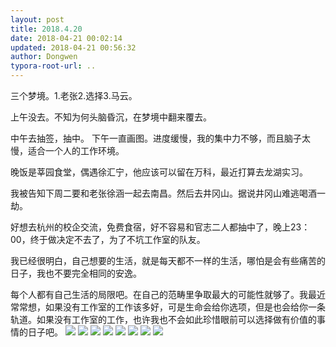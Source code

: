 ```yaml
---
layout: post
title: 2018.4.20
date: 2018-04-21 00:02:14
updated: 2018-04-21 00:56:32
author: Dongwen
typora-root-url: ..
---
```




三个梦境。1.老张2.选择3.马云。

上午没去。不知为何头脑昏沉，在梦境中翻来覆去。

中午去抽签，抽中。
下午一直画图。进度缓慢，我的集中力不够，而且脑子太慢，适合一个人的工作环境。

晚饭是莘园食堂，偶遇徐汇宁，他应该可以留在万科，最近打算去龙湖实习。

我被告知下周二要和老张徐涵一起去南昌。然后去井冈山。据说井冈山难逃喝酒一劫。

好想去杭州的校企交流，免费食宿，好不容易和官志二人都抽中了，晚上23：00，终于做决定不去了，为了不坑工作室的队友。

我已经很明白，自己想要的生活，就是每天都不一样的生活，哪怕是会有些痛苦的日子，我也不要完全相同的安逸。

每个人都有自己生活的局限吧。在自己的范畴里争取最大的可能性就够了。我最近常常想，如果没有工作室的工作该多好，可是生命会给你选项，但是也会给你一条轨道。如果没有工作室的工作，也许我也不会如此珍惜眼前可以选择做有价值的事情的日子吧。        ![](/img/in-post/p50029699.jpg)
![](/img/in-post/p50029695.jpg)
![](/img/in-post/p50029696.jpg)
![](/img/in-post/p50029698.jpg)
![](/img/in-post/p50030174.jpg)
![](/img/in-post/p50030175.jpg)
![](/img/in-post/p50030236.jpg)
![](/img/in-post/p50030176.jpg)
